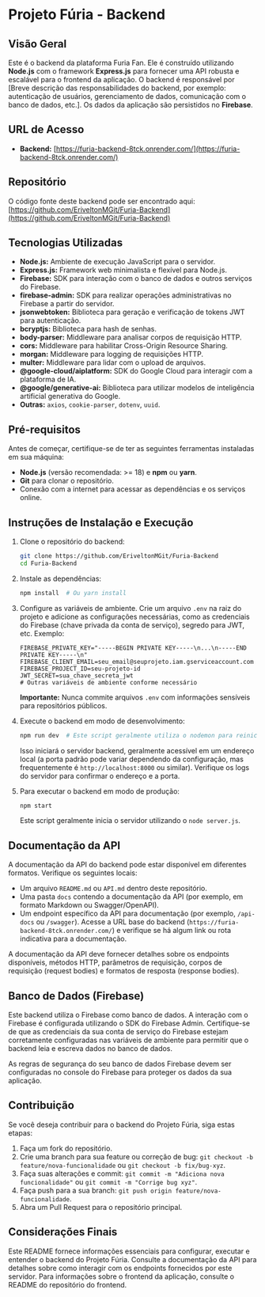 # Projeto Fúria - Backend

## Visão Geral

Este é o backend da plataforma Furia Fan. Ele é construído utilizando **Node.js** com o framework **Express.js** para fornecer uma API robusta e escalável para o frontend da aplicação. O backend é responsável por [Breve descrição das responsabilidades do backend, por exemplo: autenticação de usuários, gerenciamento de dados, comunicação com o banco de dados, etc.]. Os dados da aplicação são persistidos no **Firebase**.

## URL de Acesso

-   **Backend:** [https://furia-backend-8tck.onrender.com/](https://furia-backend-8tck.onrender.com/)

## Repositório

O código fonte deste backend pode ser encontrado aqui: [https://github.com/EriveltonMGit/Furia-Backend](https://github.com/EriveltonMGit/Furia-Backend)

## Tecnologias Utilizadas

-   **Node.js:** Ambiente de execução JavaScript para o servidor.
-   **Express.js:** Framework web minimalista e flexível para Node.js.
-   **Firebase:** SDK para interação com o banco de dados e outros serviços do Firebase.
-   **firebase-admin:** SDK para realizar operações administrativas no Firebase a partir do servidor.
-   **jsonwebtoken:** Biblioteca para geração e verificação de tokens JWT para autenticação.
-   **bcryptjs:** Biblioteca para hash de senhas.
-   **body-parser:** Middleware para analisar corpos de requisição HTTP.
-   **cors:** Middleware para habilitar Cross-Origin Resource Sharing.
-   **morgan:** Middleware para logging de requisições HTTP.
-   **multer:** Middleware para lidar com o upload de arquivos.
-   **@google-cloud/aiplatform:** SDK do Google Cloud para interagir com a plataforma de IA.
-   **@google/generative-ai:** Biblioteca para utilizar modelos de inteligência artificial generativa do Google.
-   **Outras:** `axios`, `cookie-parser`, `dotenv`, `uuid`.

## Pré-requisitos

Antes de começar, certifique-se de ter as seguintes ferramentas instaladas em sua máquina:

-   **Node.js** (versão recomendada: >= 18) e **npm** ou **yarn**.
-   **Git** para clonar o repositório.
-   Conexão com a internet para acessar as dependências e os serviços online.

## Instruções de Instalação e Execução

1.  Clone o repositório do backend:
    ```bash
    git clone https://github.com/EriveltonMGit/Furia-Backend
    cd Furia-Backend
    ```
2.  Instale as dependências:
    ```bash
    npm install  # Ou yarn install
    ```
3.  Configure as variáveis de ambiente. Crie um arquivo `.env` na raiz do projeto e adicione as configurações necessárias, como as credenciais do Firebase (chave privada da conta de serviço), segredo para JWT, etc. Exemplo:
    ```
    FIREBASE_PRIVATE_KEY="-----BEGIN PRIVATE KEY-----\n...\n-----END PRIVATE KEY-----\n"
    FIREBASE_CLIENT_EMAIL=seu_email@seuprojeto.iam.gserviceaccount.com
    FIREBASE_PROJECT_ID=seu-projeto-id
    JWT_SECRET=sua_chave_secreta_jwt
    # Outras variáveis de ambiente conforme necessário
    ```
    **Importante:** Nunca commite arquivos `.env` com informações sensíveis para repositórios públicos.
4.  Execute o backend em modo de desenvolvimento:
    ```bash
    npm run dev  # Este script geralmente utiliza o nodemon para reiniciar o servidor em caso de alterações no código.
    ```
    Isso iniciará o servidor backend, geralmente acessível em um endereço local (a porta padrão pode variar dependendo da configuração, mas frequentemente é `http://localhost:8000` ou similar). Verifique os logs do servidor para confirmar o endereço e a porta.

5.  Para executar o backend em modo de produção:
    ```bash
    npm start
    ```
    Este script geralmente inicia o servidor utilizando o `node server.js`.

## Documentação da API

A documentação da API do backend pode estar disponível em diferentes formatos. Verifique os seguintes locais:

-   Um arquivo `README.md` ou `API.md` dentro deste repositório.
-   Uma pasta `docs` contendo a documentação da API (por exemplo, em formato Markdown ou Swagger/OpenAPI).
-   Um endpoint específico da API para documentação (por exemplo, `/api-docs` ou `/swagger`). Acesse a URL base do backend (`https://furia-backend-8tck.onrender.com/`) e verifique se há algum link ou rota indicativa para a documentação.

A documentação da API deve fornecer detalhes sobre os endpoints disponíveis, métodos HTTP, parâmetros de requisição, corpos de requisição (request bodies) e formatos de resposta (response bodies).

## Banco de Dados (Firebase)

Este backend utiliza o Firebase como banco de dados. A interação com o Firebase é configurada utilizando o SDK do Firebase Admin. Certifique-se de que as credenciais da sua conta de serviço do Firebase estejam corretamente configuradas nas variáveis de ambiente para permitir que o backend leia e escreva dados no banco de dados.

As regras de segurança do seu banco de dados Firebase devem ser configuradas no console do Firebase para proteger os dados da sua aplicação.

## Contribuição

Se você deseja contribuir para o backend do Projeto Fúria, siga estas etapas:

1.  Faça um fork do repositório.
2.  Crie uma branch para sua feature ou correção de bug: `git checkout -b feature/nova-funcionalidade` ou `git checkout -b fix/bug-xyz`.
3.  Faça suas alterações e commit: `git commit -m "Adiciona nova funcionalidade"` ou `git commit -m "Corrige bug xyz"`.
4.  Faça push para a sua branch: `git push origin feature/nova-funcionalidade`.
5.  Abra um Pull Request para o repositório principal.

## Considerações Finais

Este README fornece informações essenciais para configurar, executar e entender o backend do Projeto Fúria. Consulte a documentação da API para detalhes sobre como interagir com os endpoints fornecidos por este servidor. Para informações sobre o frontend da aplicação, consulte o README do repositório do frontend.
